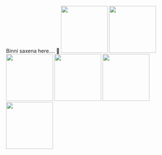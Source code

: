 
Binni saxena here.... 👋
<img src="https://onepatch.com/wp-content/uploads/2020/03/NODEJS_CIRCLE.gif" width="128"/>
<img src="https://user-images.githubusercontent.com/1560278/27637937-cb4b9b24-5c11-11e7-949b-15c1e4cdb53c.gif" width="128"/>
<img src="https://onepatch.com/wp-content/uploads/2020/03/CSS_CIRCLE.gif" width="128"/>
<img src="https://media3.giphy.com/media/XAxylRMCdpbEWUAvr8/giphy.gif?cid=6c09b952phtpxuk4fvu40wvpiv9c9ar18pvmx2tusrz1s1dw&rid=giphy.gif&ct=s" width="128"/>
<img src="https://onepatch.com/wp-content/uploads/2020/03/JAVASCRIPT_CIRCLE_NEW.gif" width="128"/>
<img src="https://docs.nestjs.com/assets/logo-small.svg" width="128"/>

  


